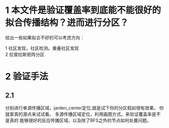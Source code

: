#  1 本文件是验证覆盖率到底能不能很好的拟合传播结构？进而进行分区？

给出一些如果拟合不好的可以考虑方向：  

1  社区发现，社区检测。重叠社区发现  
2  拉普拉斯矩阵分区

# 2  验证手法

## 2.1   
分别进行单源传播区域，jarden_center定位,就是试下你的分区假如很有效果。
你就拿真的源点来试试看。
多源传播区域定位，利用画图方式。来验证覆盖率是不是真的
能够很好的反应传播区域，以及除了BFS之外的节点如何处置问题。


